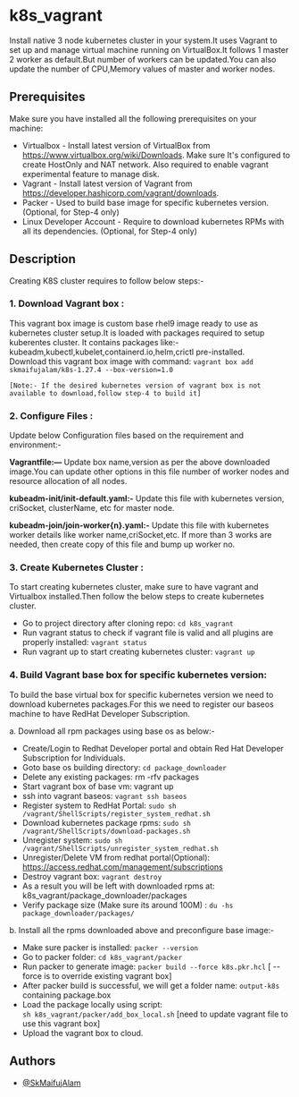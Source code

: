# k8s_vagrant

Install native 3 node kubernetes cluster in your system.It uses Vagrant to set up and
manage virtual machine running on VirtualBox.It follows 1 master 2 worker as default.But number of
workers can be updated.You can also update the number of CPU,Memory values of master and worker nodes.

## Prerequisites

Make sure you have installed all the following prerequisites on your machine:

- Virtualbox - Install latest version of VirtualBox from https://www.virtualbox.org/wiki/Downloads. Make sure It's
  configured to create HostOnly and NAT network.
  Also required to enable vagrant experimental feature to manage disk.
- Vagrant - Install latest version of Vagrant from https://developer.hashicorp.com/vagrant/downloads.
- Packer - Used to build base image for specific kubernetes version. (Optional, for Step-4 only)
- Linux Developer Account - Require to download kubernetes RPMs with all its dependencies. (Optional, for Step-4 only)

## Description

Creating K8S cluster requires to follow below steps:-

### **1. Download Vagrant box :**

This vagrant box image is custom base rhel9 image ready
to use as kubernetes cluster setup.It is loaded with packages required to setup kuberentes cluster.
It contains packages like:- kubeadm,kubectl,kubelet,containerd.io,helm,crictl pre-installed.  
Download this vagrant box image with command:
`vagrant box add skmaifujalam/k8s-1.27.4 --box-version=1.0`

    [Note:- If the desired kubernetes version of vagrant box is not available to download,follow step-4 to build it]

### **2. Configure Files :**

Update below Configuration files based on the requirement and environment:-

**Vagrantfile:—** Update box name,version as per the above downloaded image.You can update other options in this file
number of worker nodes and resource allocation of all nodes.

**kubeadm-init/init-default.yaml:-** Update this file with kubernetes version, criSocket, clusterName, etc for master
node.

**kubeadm-join/join-worker{n}.yaml:-** Update this file with kubernetes worker details like worker name,criSocket,etc.
If more than 3 works are needed, then create copy of this file and bump up worker no.

### 3. Create Kubernetes Cluster :

To start creating kubernetes cluster, make sure to have vagrant and Virtualbox installed.Then follow
the below steps to create kubernetes cluster.

- Go to project directory after cloning repo: `cd k8s_vagrant`
- Run vagrant status to check if vagrant file is valid and all plugins are properly installed: `vagrant status`
- Run vagrant up to start creating kubernetes cluster: `vagrant up`

### 4. Build Vagrant base box for specific kubernetes version:

To build the base virtual box for specific kubernetes version we need to download kubernetes packages.For this
we need to register our baseos machine to have RedHat Developer Subscription.

a. Download all rpm packages using base os as below:-

- Create/Login to Redhat Developer portal and obtain Red Hat Developer Subscription for Individuals.
- Goto base os building directory: `cd package_downloader`
- Delete any existing packages: rm -rfv packages
- Start vagrant box of base vm: vagrant up
- ssh into vagrant baseos: `vagrant ssh baseos`
- Register system to RedHat Portal: `sudo sh /vagrant/ShellScripts/register_system_redhat.sh`
- Download kubernetes package rpms: `sudo sh /vagrant/ShellScripts/download-packages.sh`
- Unregister system: `sudo sh /vagrant/ShellScripts/unregister_system_redhat.sh`
- Unregister/Delete VM from redhat portal(Optional):  https://access.redhat.com/management/subscriptions
- Destroy vagrant box: `vagrant destroy`
- As a result you will be left with downloaded rpms at: k8s_vagrant/package_downloader/packages
- Verify package size (Make sure its around 100M) : `du -hs package_downloader/packages/`

b. Install all the rpms downloaded above and preconfigure base image:-

- Make sure packer is installed: `packer --version`
- Go to packer folder: `cd k8s_vagrant/packer`
- Run packer to generate image: `packer build --force k8s.pkr.hcl` [ --force is to override existing vagrant box]
- After packer build is successful, we will get a folder name:  `output-k8s` containing package.box
- Load the package locally using script:  
  `sh k8s_vagrant/packer/add_box_local.sh` [need to update vagrant file to use this vagrant box]
- Upload the vagrant box to cloud.


## Authors

- [@SkMaifujAlam](https://github.com/maifujalam)